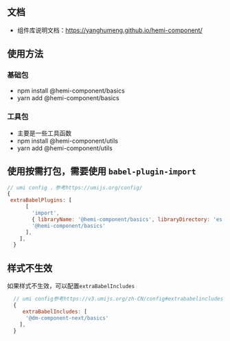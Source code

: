 ## 文档

- 组件库说明文档：https://yanghumeng.github.io/hemi-component/

## 使用方法

### 基础包

- npm install @hemi-component/basics
- yarn add @hemi-component/basics

### 工具包

- 主要是一些工具函数
- npm install @hemi-component/utils
- yarn add @hemi-component/utils

## 使用按需打包，需要使用 `babel-plugin-import`

```js
// umi config ，参考https://umijs.org/config/
{
 extraBabelPlugins: [
      [
        'import',
        { libraryName: '@hemi-component/basics', libraryDirectory: 'es', camel2DashComponentName: false },
        '@hemi-component/basics'
      ],
    ],
  }
```

## 样式不生效

如果样式不生效，可以配置`extraBabelIncludes`

```js
  // umi config参考https://v3.umijs.org/zh-CN/config#extrababelincludes
  {
     extraBabelIncludes: [
      '@dm-component-next/basics'
    ],
  }
```
